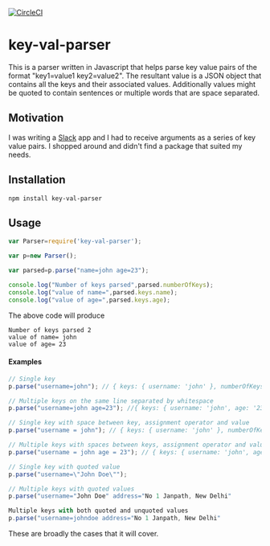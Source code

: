 [![CircleCI](https://circleci.com/gh/craftybones/key-val-parser.svg?style=svg)](https://circleci.com/gh/craftybones/key-val-parser)

# key-val-parser

This is a parser written in Javascript that helps parse key value pairs of the format "key1=value1 key2=value2". The resultant value is a JSON object that contains all the keys and their associated values. Additionally values might be quoted to contain sentences or multiple words that are space separated.

## Motivation

I was writing a [Slack](https://slack.com/) app and I had to receive arguments as a series of key value pairs. I shopped around and didn't find a package that suited my needs.

## Installation

`npm install key-val-parser`

## Usage

```javascript
var Parser=require('key-val-parser');

var p=new Parser();

var parsed=p.parse("name=john age=23");

console.log("Number of keys parsed",parsed.numberOfKeys);
console.log("value of name=",parsed.keys.name);
console.log("value of age=",parsed.keys.age);
```

The above code will produce

```
Number of keys parsed 2
value of name= john
value of age= 23
```


#### Examples

```javascript
// Single key
p.parse("username=john"); // { keys: { username: 'john' }, numberOfKeys: 1 }

// Multiple keys on the same line separated by whitespace
p.parse("username=john age=23"); //{ keys: { username: 'john', age: '23' }, numberOfKeys: 2 }

// Single key with space between key, assignment operator and value
p.parse("username = john"); // { keys: { username: 'john' }, numberOfKeys: 1 }

// Multiple keys with spaces between keys, assignment operator and values
p.parse("username = john age = 23"); // { keys: { username: 'john', age: '23' }, numberOfKeys: 2 }

// Single key with quoted value
p.parse("username=\"John Doe\"");

// Multiple keys with quoted values
p.parse("username="John Doe" address="No 1 Janpath, New Delhi"

Multiple keys with both quoted and unquoted values
p.parse("username=johndoe address="No 1 Janpath, New Delhi"
```

These are broadly the cases that it will cover.
